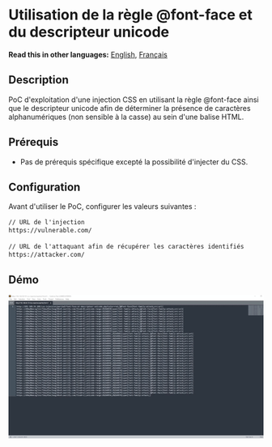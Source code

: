 # Utilisation de la règle @font-face et du descripteur unicode

__Read this in other languages:__ [English](README.md), [Français](README.fr.md)

## Description

PoC d'exploitation d'une injection CSS en utilisant la règle @font-face ainsi que le descripteur unicode afin de déterminer la présence de caractères alphanumériques (non sensible à la casse) au sein d'une balise HTML.

## Prérequis

- Pas de prérequis spécifique excepté la possibilité d'injecter du CSS.

## Configuration

Avant d'utiliser le PoC, configurer les valeurs suivantes :

```
// URL de l'injection
https://vulnerable.com/

// URL de l'attaquant afin de récupérer les caractères identifiés
https://attacker.com/
```

## Démo

![](https://github.com/Sharpforce/PoC-CSS-injection/blob/master/font-face-and-unicode-descriptor/demo/font-face-and-unicode-descriptor.gif)